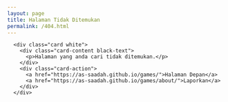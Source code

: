 ```yaml
---
layout: page
title: Halaman Tidak Ditemukan
permalink: /404.html
---
```


      <div class="card white">
        <div class="card-content black-text">
          <p>Halaman yang anda cari tidak ditemukan.</p>
        </div>
        <div class="card-action">
          <a href="https://as-saadah.github.io/games/">Halaman Depan</a>
          <a href="https://as-saadah.github.io/games/about/">Laporkan</a>
        </div>
      </div>
